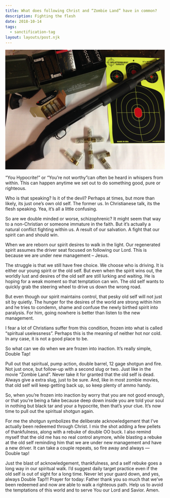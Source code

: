 ```yaml
---
title: What does following Christ and “Zombie Land” have in common?
description: Fighting the flesh
date: 2018-10-14
tags:
  - sanctification-tag
layout: layouts/post.njk
---
```

![DoubleTap](/img/shotgun2.jpg?raw=true "DoubleTab")



“You Hypocrite!” or “You’re not worthy”can often be heard in whispers from within.  This can happen anytime we set out to do something good, pure or righteous.

Who is that speaking?  Is it of the devil?  Perhaps at times, but more than likely, its just one’s own old self.  The former us.  In Christianese talk, its the flesh speaking.   Yea, it’s all a little confusing.

So are we double minded or worse, schizophrenic?  It might seem that way to a non-Christian or someone immature in the faith.  But it’s actually a natural conflict fighting within us.  A result of our salvation.  A fight that our spirit can and should win.

When we are reborn our spirit desires to walk in the light.  Our regenerated spirit assumes the driver seat focused on following our Lord.  This is because we are under new management – Jesus.

The struggle is that we still have free choice.   We choose who is driving.  It is either our young spirit or the old self.  But even when the spirit wins out, the worldly lust and desires of the old self are still lurking and waiting.  He is hoping for a weak moment so that temptation can win.  The old self wants to quickly grab the steering wheel to drive us down the wrong road.

But even though our spirit maintains control, that pesky old self will not just sit by quietly.  The hunger for the desires of the world are strong within him and he tries to condemn, shame and confuse the newly birthed spirit into paralysis.  For him, going nowhere is better than listen to the new management.

I fear a lot of Christians suffer from this condition, frozen into what is called “spiritual uselessness”.  Perhaps this is the meaning of neither hot nor cold.  In any case, it is not a good place to be.

So what can we do when we are frozen into inaction.  It’s really simple, Double Tap!

Pull out that spiritual, pump action, double barrel, 12 gage shotgun and fire.  Not just once, but follow-up with a second slug or two.  Just like in the movie “Zombie Land”.  Never take it for granted that the old self is dead. Always give a extra slug, just to be sure.  And, like in most zombie movies, that old self will keep getting back up, so keep plenty of ammo handy.

So, when you’re frozen into inaction by worry that you are not good enough, or that you’re being a fake because deep down inside you are told your soul  in nothing but black tar and your a hypocrite, then that’s your clue.  It’s now time to pull out the spiritual shotgun again.

For me the shotgun symbolizes the deliberate acknowledgement that I’ve actually been redeemed through Christ.  I mix the shot adding a few pellets of thankfulness, along with a rebuke of double OO buck.  I also remind myself that the old me has no real control anymore, while blasting a rebuke at the old self reminding him that we are under new management and have a new driver.  It can take a couple repeats, so fire away and always  — Double tap!

Just the blast of acknowledgement, thankfulness, and a self rebuke goes a long way in our spiritual walk.  I’d suggest daily target practice even if the old self is out of sight for a long time.  Never let your guard down, and yes, always Double Tap!!!
Prayer for today:  Father thank you so much that we’ve been redeemed and now are able to walk a righteous path.  Help us to avoid the temptations of this world and to serve You our Lord and Savior.  Amen.

